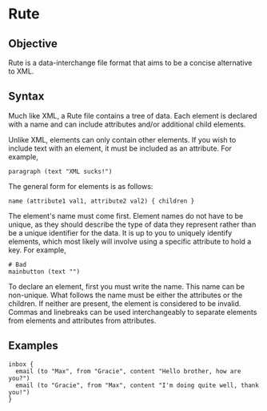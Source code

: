 # Rute

## Objective
Rute is a data-interchange file format that aims to be a concise alternative to XML.

## Syntax
Much like XML, a Rute file contains a tree of data. Each element is declared with a name and can include attributes and/or additional child elements.

Unlike XML, elements can only contain other elements. If you wish to include text with an element, it must be included as an attribute. For example,
```
paragraph (text "XML sucks!")
```
The general form for elements is as follows:
```
name (attribute1 val1, attribute2 val2) { children }
```
The element's name must come first. Element names do not have to be unique, as they should describe the type of data they represent rather than be a unique identifier for the data. It is up to you to uniquely identify elements, which most likely will involve using a specific attribute to hold a key. For example,
```
# Bad
mainbutton (text "")
```
To declare an element, first you must write the name. This name can be non-unique.
What follows the name must be either the attributes or the children. If neither are present, the element is considered to be invalid.
Commas and linebreaks can be used interchangeably to separate elements from elements and attributes from attributes.
## Examples
```
inbox {
  email (to "Max", from "Gracie", content "Hello brother, how are you?")
  email (to "Gracie", from "Max", content "I'm doing quite well, thank you!")
}
```
